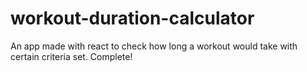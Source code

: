 # workout-duration-calculator

An app made with react to check how long a workout would take with certain criteria set.
Complete!
